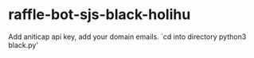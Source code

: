 # raffle-bot-sjs-black-holihu

Add aniticap api key,
add your domain emails. 
`cd into directory
python3 black.py'
